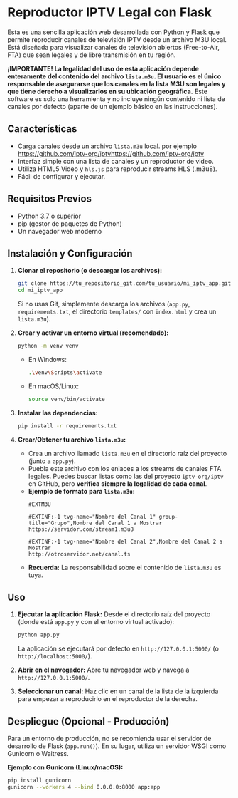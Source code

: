 # Reproductor IPTV Legal con Flask

Esta es una sencilla aplicación web desarrollada con Python y Flask que permite reproducir canales de televisión IPTV desde un archivo M3U local. Está diseñada para visualizar canales de televisión abiertos (Free-to-Air, FTA) que sean legales y de libre transmisión en tu región.

**¡IMPORTANTE! La legalidad del uso de esta aplicación depende enteramente del contenido del archivo `lista.m3u`. El usuario es el único responsable de asegurarse que los canales en la lista M3U son legales y que tiene derecho a visualizarlos en su ubicación geográfica.** Este software es solo una herramienta y no incluye ningún contenido ni lista de canales por defecto (aparte de un ejemplo básico en las instrucciones).

## Características

*   Carga canales desde un archivo `lista.m3u` local. por ejemplo https://github.com/iptv-org/iptvhttps://github.com/iptv-org/iptv
*   Interfaz simple con una lista de canales y un reproductor de video.
*   Utiliza HTML5 Video y `hls.js` para reproducir streams HLS (.m3u8).
*   Fácil de configurar y ejecutar.

## Requisitos Previos

*   Python 3.7 o superior
*   pip (gestor de paquetes de Python)
*   Un navegador web moderno

## Instalación y Configuración

1.  **Clonar el repositorio (o descargar los archivos):**
    ```bash
    git clone https://tu_repositorio_git.com/tu_usuario/mi_iptv_app.git
    cd mi_iptv_app
    ```
    Si no usas Git, simplemente descarga los archivos (`app.py`, `requirements.txt`, el directorio `templates/` con `index.html` y crea un `lista.m3u`).

2.  **Crear y activar un entorno virtual (recomendado):**
    ```bash
    python -m venv venv
    ```
    *   En Windows:
        ```bash
        .\venv\Scripts\activate
        ```
    *   En macOS/Linux:
        ```bash
        source venv/bin/activate
        ```

3.  **Instalar las dependencias:**
    ```bash
    pip install -r requirements.txt
    ```

4.  **Crear/Obtener tu archivo `lista.m3u`:**
    *   Crea un archivo llamado `lista.m3u` en el directorio raíz del proyecto (junto a `app.py`).
    *   Puebla este archivo con los enlaces a los streams de canales FTA legales. Puedes buscar listas como las del proyecto `iptv-org/iptv` en GitHub, pero **verifica siempre la legalidad de cada canal**.
    *   **Ejemplo de formato para `lista.m3u`:**
        ```m3u
        #EXTM3U

        #EXTINF:-1 tvg-name="Nombre del Canal 1" group-title="Grupo",Nombre del Canal 1 a Mostrar
        https://servidor.com/stream1.m3u8

        #EXTINF:-1 tvg-name="Nombre del Canal 2",Nombre del Canal 2 a Mostrar
        http://otroservidor.net/canal.ts
        ```
    *   **Recuerda:** La responsabilidad sobre el contenido de `lista.m3u` es tuya.

## Uso

1.  **Ejecutar la aplicación Flask:**
    Desde el directorio raíz del proyecto (donde está `app.py` y con el entorno virtual activado):
    ```bash
    python app.py
    ```
    La aplicación se ejecutará por defecto en `http://127.0.0.1:5000/` (o `http://localhost:5000/`).

2.  **Abrir en el navegador:**
    Abre tu navegador web y navega a `http://127.0.0.1:5000/`.

3.  **Seleccionar un canal:**
    Haz clic en un canal de la lista de la izquierda para empezar a reproducirlo en el reproductor de la derecha.

## Despliegue (Opcional - Producción)

Para un entorno de producción, no se recomienda usar el servidor de desarrollo de Flask (`app.run()`). En su lugar, utiliza un servidor WSGI como Gunicorn o Waitress.

**Ejemplo con Gunicorn (Linux/macOS):**
```bash
pip install gunicorn
gunicorn --workers 4 --bind 0.0.0.0:8000 app:app